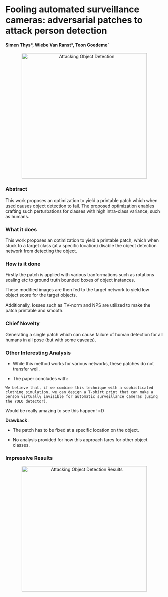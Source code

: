 # Fooling automated surveillance cameras: adversarial patches to attack person detection

#### Simen Thys*, Wiebe Van Ranst*, Toon Goedeme´

<p align="center">
  <img src="cvpr_2018/img/obj_det.png" height="400" title="Attacking Object Detection">
</p>

### Abstract

This work proposes an optimization to yield a printable patch which when used causes object detection to fail. The proposed optimization enables crafting such perturbations for classes with high intra-class variance, such as humans.

### What it does

This work proposes an optimization to yield a printable patch, which when stuck to a target class (at a specific location) disable the object detection network from detecting the object.

### How is it done

Firstly the patch is applied with various tranformations such as rotations scaling etc to ground truth bounded boxes of object instances. 

These modified images are then fed to the target network to yield low object score for the target objects. 

Additionally, losses such as TV-norm and NPS are utilized to make the patch printable and smooth.

### Chief Novelty

Generating a single patch which can cause failure of human detection for all humans in all pose (but with some caveats).

### Other Interesting Analysis

* While this method works for various networks, these patches do not transfer well.

* The paper concludes with: 

```
We believe that, if we combine this technique with a sophisticated clothing simulation, we can design a T-shirt print that can make a person virtually invisible for automatic surveillance cameras (using the YOLO detector).
```

Would be really amazing to see this happen! =D


**Drawback** :  

* The patch has to be fixed at a specific location on the object. 

* No analysis provided for how this approach fares for other object classes.

### Impressive Results

<p align="center">
  <img src="cvpr_2018/img/obj_det_result.png" height="400" title="Attacking Object Detection Results">
</p>
